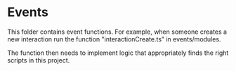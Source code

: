 # Events

This folder contains event functions. For example, when someone creates a new interaction run the function "interactionCreate.ts" in events/modules.

The function then needs to implement logic that appropriately finds the right scripts in this project.
